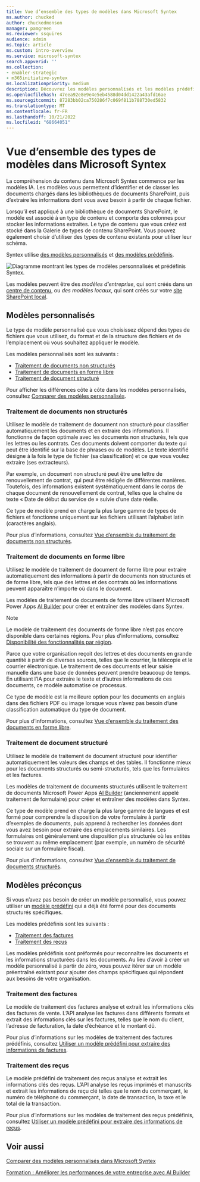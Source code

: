 ```yaml
---
title: Vue d’ensemble des types de modèles dans Microsoft Syntex
ms.author: chucked
author: chuckedmonson
manager: pamgreen
ms.reviewer: ssquires
audience: admin
ms.topic: article
ms.custom: intro-overview
ms.service: microsoft-syntex
search.appverid: ''
ms.collection:
- enabler-strategic
- m365initiative-syntex
ms.localizationpriority: medium
description: Découvrez les modèles personnalisés et les modèles prédéfinis dans Microsoft Syntex.
ms.openlocfilehash: 47eea92e8e9e4e5eb4588d04dd1422a43afd16ae
ms.sourcegitcommit: 87283bb02ca750286f7c069f811b788730ed5832
ms.translationtype: MT
ms.contentlocale: fr-FR
ms.lasthandoff: 10/21/2022
ms.locfileid: "68664051"
---
```

# <a name="overview-of-model-types-in-microsoft-syntex"></a>Vue d’ensemble des types de modèles dans Microsoft Syntex

La compréhension du contenu dans Microsoft Syntex commence par les modèles IA. Les modèles vous permettent d’identifier et de classer les documents chargés dans les bibliothèques de documents SharePoint, puis d’extraire les informations dont vous avez besoin à partir de chaque fichier.

Lorsqu’il est appliqué à une bibliothèque de documents SharePoint, le modèle est associé à un type de contenu et comporte des colonnes pour stocker les informations extraites. Le type de contenu que vous créez est stocké dans la Galerie de types de contenu SharePoint. Vous pouvez également choisir d’utiliser des types de contenu existants pour utiliser leur schéma.

Syntex utilise [des modèles personnalisés](#custom-models) et [des modèles prédéfinis](#prebuilt-models). 

![Diagramme montrant les types de modèles personnalisés et prédéfinis Syntex.](../media/content-understanding/syntex-model-types-diagram.png)

Les modèles peuvent être des *modèles d’entreprise*, qui sont créés dans un [centre de contenu](create-a-content-center.md), ou *des modèles locaux*, qui sont créés sur votre [site SharePoint local](create-local-model.md).

<!---
</br>

> [!VIDEO https://www.microsoft.com/videoplayer/embed/RE4GJXS] 

</br>
--->

## <a name="custom-models"></a>Modèles personnalisés

Le type de modèle personnalisé que vous choisissez dépend des types de fichiers que vous utilisez, du format et de la structure des fichiers et de l’emplacement où vous souhaitez appliquer le modèle.

Les modèles personnalisés sont les suivants :

- [Traitement de documents non structurés](#unstructured-document-processing)
- [Traitement de documents en forme libre](#freeform-document-processing)
- [Traitement de document structuré](#structured-document-processing)

Pour afficher les différences côte à côte dans les modèles personnalisés, consultez [Comparer des modèles personnalisés](./difference-between-document-understanding-and-form-processing-model.md).

### <a name="unstructured-document-processing"></a>Traitement de documents non structurés

Utilisez le modèle de traitement de document non structuré pour classifier automatiquement les documents et en extraire des informations. Il fonctionne de façon optimale avec les documents non structurés, tels que les lettres ou les contrats. Ces documents doivent comporter du texte qui peut être identifié sur la base de phrases ou de modèles. Le texte identifié désigne à la fois le type de fichier (sa classification) et ce que vous voulez extraire (ses extracteurs).

Par exemple, un document non structuré peut être une lettre de renouvellement de contrat, qui peut être rédigée de différentes manières. Toutefois, des informations existent systématiquement dans le corps de chaque document de renouvellement de contrat, telles que la chaîne de texte « Date de début du service de » suivie d’une date réelle.

Ce type de modèle prend en charge la plus large gamme de types de fichiers et fonctionne uniquement sur les fichiers utilisant l’alphabet latin (caractères anglais).

Pour plus d’informations, consultez [Vue d’ensemble du traitement de documents non structurés](document-understanding-overview.md).

### <a name="freeform-document-processing"></a>Traitement de documents en forme libre

Utilisez le modèle de traitement de document de forme libre pour extraire automatiquement des informations à partir de documents non structurés et de forme libre, tels que des lettres et des contrats où les informations peuvent apparaître n’importe où dans le document.

Les modèles de traitement de documents de forme libre utilisent Microsoft Power Apps [AI Builder](/ai-builder/form-processing-model-overview) pour créer et entraîner des modèles dans Syntex. 

> [!NOTE]
> Le modèle de traitement des documents de forme libre n’est pas encore disponible dans certaines régions. Pour plus d’informations, consultez [Disponibilité des fonctionnalités par région](/ai-builder/availability-region).

Parce que votre organisation reçoit des lettres et des documents en grande quantité à partir de diverses sources, telles que le courrier, la télécopie et le courrier électronique. Le traitement de ces documents et leur saisie manuelle dans une base de données peuvent prendre beaucoup de temps. En utilisant l’IA pour extraire le texte et d’autres informations de ces documents, ce modèle automatise ce processus.

Ce type de modèle est la meilleure option pour les documents en anglais dans des fichiers PDF ou image lorsque vous n’avez pas besoin d’une classification automatique du type de document.

Pour plus d’informations, consultez [Vue d’ensemble du traitement des documents en forme libre](freeform-document-processing-overview.md).

### <a name="structured-document-processing"></a>Traitement de document structuré

Utilisez le modèle de traitement de document structuré pour identifier automatiquement les valeurs des champs et des tables. Il fonctionne mieux pour les documents structurés ou semi-structurés, tels que les formulaires et les factures.

Les modèles de traitement de documents structurés utilisent le traitement de documents Microsoft Power Apps [AI Builder](/ai-builder/form-processing-model-overview) (anciennement appelé traitement de formulaire) pour créer et entraîner des modèles dans Syntex. 

Ce type de modèle prend en charge la plus large gamme de langues et est formé pour comprendre la disposition de votre formulaire à partir d’exemples de documents, puis apprend à rechercher les données dont vous avez besoin pour extraire des emplacements similaires. Les formulaires ont généralement une disposition plus structurée où les entités se trouvent au même emplacement (par exemple, un numéro de sécurité sociale sur un formulaire fiscal).

Pour plus d’informations, consultez [Vue d’ensemble du traitement de documents structurés](form-processing-overview.md).

## <a name="prebuilt-models"></a>Modèles préconçus

Si vous n’avez pas besoin de créer un modèle personnalisé, vous pouvez utiliser un [modèle prédéfini](prebuilt-overview.md) qui a déjà été formé pour des documents structurés spécifiques.

Les modèles prédéfinis sont les suivants :

- [Traitement des factures](#invoice-processing)
- [Traitement des reçus](#receipt-processing)

Les modèles prédéfinis sont préformés pour reconnaître les documents et les informations structurées dans les documents. Au lieu d’avoir à créer un modèle personnalisé à partir de zéro, vous pouvez itérer sur un modèle préentraîné existant pour ajouter des champs spécifiques qui répondent aux besoins de votre organisation.

### <a name="invoice-processing"></a>Traitement des factures

Le modèle de traitement des factures analyse et extrait les informations clés des factures de vente. L’API analyse les factures dans différents formats et extrait des informations clés sur les factures, telles que le nom du client, l’adresse de facturation, la date d’échéance et le montant dû.

Pour plus d’informations sur les modèles de traitement des factures prédéfinis, consultez [Utiliser un modèle prédéfini pour extraire des informations de factures](prebuilt-model-invoice.md).

### <a name="receipt-processing"></a>Traitement des reçus

Le modèle prédéfini de traitement des reçus analyse et extrait les informations clés des reçus. L’API analyse les reçus imprimés et manuscrits et extrait les informations de reçu clé telles que le nom du commerçant, le numéro de téléphone du commerçant, la date de transaction, la taxe et le total de la transaction.

Pour plus d’informations sur les modèles de traitement des reçus prédéfinis, consultez [Utiliser un modèle prédéfini pour extraire des informations de reçus](prebuilt-model-receipt.md).

## <a name="see-also"></a>Voir aussi

[Comparer des modèles personnalisés dans Microsoft Syntex](./difference-between-document-understanding-and-form-processing-model.md)

[Formation : Améliorer les performances de votre entreprise avec AI Builder](/learn/paths/improve-business-performance-ai-builder/?source=learn)
